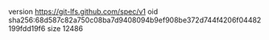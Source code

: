 version https://git-lfs.github.com/spec/v1
oid sha256:68d587c82a750c08ba7d9408094b9ef908be372d744f4206f04482199fdd19f6
size 12486
